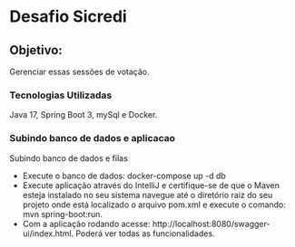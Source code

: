 # Desafio Sicredi

## Objetivo:
Gerenciar essas sessões de votação.

### Tecnologias Utilizadas
Java 17, Spring Boot 3, mySql e Docker.

### Subindo banco de dados e aplicacao

Subindo banco de dados e filas
- Execute o banco de dados: docker-compose up -d db
- Execute aplicação através do IntelliJ e certifique-se de que o Maven esteja instalado no seu sistema navegue até o diretório raiz do seu projeto onde está localizado o arquivo pom.xml e execute o comando: mvn spring-boot:run.
- Com a aplicação rodando acesse: http://localhost:8080/swagger-ui/index.html. Poderá ver todas as funcionalidades.

